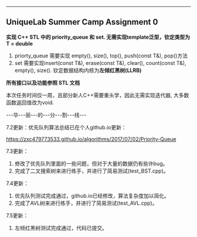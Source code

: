 ----------------
UniqueLab Summer Camp Assignment 0
---------------- 

**实现 C++ STL 中的 priority_queue 和 set. 无需实现template泛型，钦定类型为 T = double**
1. priorty_queue 需要实现 empty(), size(), top(), push(const T&), pop()方法
2. set 需要实现insert(const T&), erase(const T&), clear(), count(const T&), empty(), size(). 钦定数据结构内核为**左倾红黑树(LLRB)**

**所有接口以及功能参照 STL 文档**

本次任务时间仅一周，且部分新人C++需要重头学，因此无需实现迭代器, 大多数函数返回值改为void.

---华---丽---的---分---割---线---

7.2更新：优先队列算法总结已在个人github.io更新：

https://zxc479773533.github.io/algorithms/2017/07/02/Priority-Queue

7.3更新：
1. 修改了优先队列里面的一些问题，但对于大量的数据仍有些许bug。
2. 完成了二叉搜索树来进行练手，并进行了简易测试(test_BST.cpp)。

7.4更新：
1. 优先队列测试完成通过，github.io已经修改，算法复杂度加以简化。
2. 完成了AVL树来进行练手，并进行了简易测试(test_AVL.cpp)。

7.5更新：
1. 左倾红黑树测试完成通过，代码已提交。